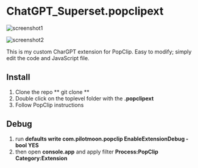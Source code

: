 # ChatGPT_Superset.popclipext

![screenshot1](/Users/orefalo/GitRepositories/Private/ChatGPT_Superset.popclipext/screenshot1.png)

![screenshot2](/Users/orefalo/GitRepositories/Private/ChatGPT_Superset.popclipext/screenshot2.png)

This is my custom CharGPT extension for PopClip. Easy to modify; simply edit the code and JavaScript file.

## Install

1. Clone the repo  ** git clone <repo url> **
2. Double click on the toplevel folder with the **.popclipext**
3. Follow PopClip instructions

## Debug

1. run **defaults write com.pilotmoon.popclip EnableExtensionDebug -bool YES**
2. then open **console.app** and apply filter **Process:PopClip Category:Extension**

